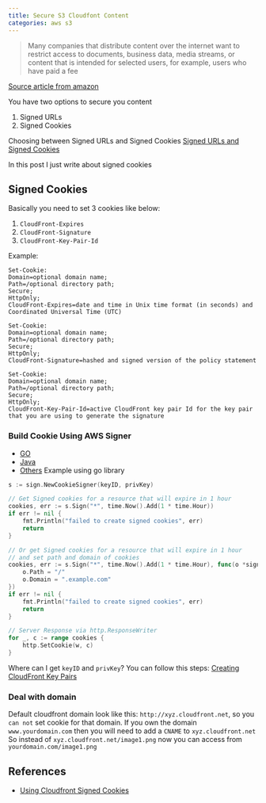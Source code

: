 ```yaml
---
title: Secure S3 Cloudfont Content
categories: aws s3
---
```

>Many companies that distribute content over the internet want to restrict access to documents, business data, media streams, or content
>that is intended for selected users, for example, users who have paid a fee
<!--more-->

[Source article from amazon](https://docs.aws.amazon.com/AmazonCloudFront/latest/DeveloperGuide/PrivateContent.html)

You have two options to secure you content
1. Signed URLs
2. Signed Cookies

Choosing between Signed URLs and Signed Cookies [Signed URLs and Signed Cookies](https://docs.aws.amazon.com/AmazonCloudFront/latest/DeveloperGuide/private-content-choosing-signed-urls-cookies.html)

In this post I just write about signed cookies
## Signed Cookies
Basically you need to set 3 cookies like below:
  1.  `CloudFront-Expires`
  2.  `CloudFront-Signature`
  3.  `CloudFront-Key-Pair-Id`

Example:
```
Set-Cookie:
Domain=optional domain name;
Path=/optional directory path;
Secure;
HttpOnly;
CloudFront-Expires=date and time in Unix time format (in seconds) and Coordinated Universal Time (UTC)

Set-Cookie:
Domain=optional domain name;
Path=/optional directory path;
Secure;
HttpOnly;
CloudFront-Signature=hashed and signed version of the policy statement

Set-Cookie:
Domain=optional domain name;
Path=/optional directory path;
Secure;
HttpOnly;
CloudFront-Key-Pair-Id=active CloudFront key pair Id for the key pair that you are using to generate the signature
```
### Build Cookie Using AWS Signer
- [GO](https://docs.aws.amazon.com/sdk-for-go/api/service/cloudfront/sign/#CookieSigner.Sign)
- [Java](https://docs.aws.amazon.com/AmazonCloudFront/latest/DeveloperGuide/CFPrivateDistJavaDevelopment.html)
- [Others](https://docs.aws.amazon.com/AmazonCloudFront/latest/DeveloperGuide/PrivateCFSignatureCodeAndExamples.html)
Example using go library

```go
s := sign.NewCookieSigner(keyID, privKey)

// Get Signed cookies for a resource that will expire in 1 hour
cookies, err := s.Sign("*", time.Now().Add(1 * time.Hour))
if err != nil {
    fmt.Println("failed to create signed cookies", err)
    return
}

// Or get Signed cookies for a resource that will expire in 1 hour
// and set path and domain of cookies
cookies, err := s.Sign("*", time.Now().Add(1 * time.Hour), func(o *sign.CookieOptions) {
    o.Path = "/"
    o.Domain = ".example.com"
})
if err != nil {
    fmt.Println("failed to create signed cookies", err)
    return
}

// Server Response via http.ResponseWriter
for _, c := range cookies {
    http.SetCookie(w, c)
}
```
Where can I get `keyID` and `privKey`?
You can follow this steps: [Creating CloudFront Key Pairs](https://docs.aws.amazon.com/AmazonCloudFront/latest/DeveloperGuide/private-content-trusted-signers.html#private-content-creating-cloudfront-key-pairs)
### Deal with domain
Default cloudfront domain look like this: `http://xyz.cloudfront.net`, so you `can not` set cookie for that domain.
If you own the domain `www.yourdomain.com` then you will need to add a `CNAME` to `xyz.cloudfront.net`
So instead of `xyz.cloudfront.net/image1.png` now you can access from `yourdomain.com/image1.png`

## References
- [Using Cloudfront Signed Cookies](https://www.spacevatican.org/2015/5/1/using-cloudfront-signed-cookies/)

